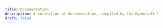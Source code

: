 ```yaml
---
title: Documentation
description: A collection of documentation, compiled by the Wynncraft Veterans community, intended to assist returning players in their renewed journey.
draft: false
---
```

